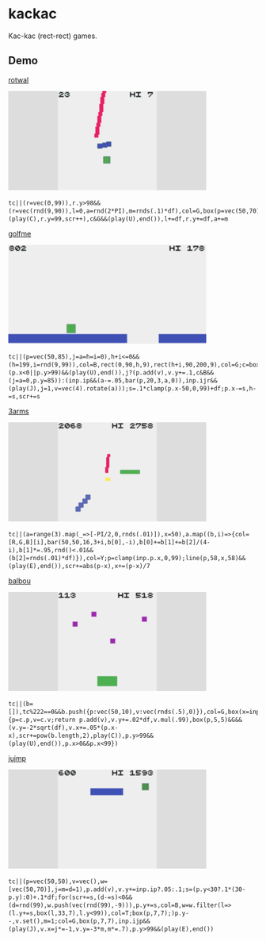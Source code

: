 # kackac

Kac-kac (rect-rect) games.

## Demo

[rotwal](https://abagames.github.io/kackac/index.html?rotwal)

[![rotwal screenshot](docs/rotwal/screenshot.gif)](https://abagames.github.io/kackac/index.html?rotwal)

```
tc||(r=vec(0,99)),r.y>98&&(r=vec(rnd(9,90)),l=0,a=rnd(2*PI),m=rnds(.1)*df),col=G,box(p=vec(50,70),7,7),p.addAngle(b=p.getAngle(inp.p),15),col=B,bar(p,9,5,b+PI/2),col=R;c=bar(r,l,4,a,0);c&B&&(play(C),r.y=99,scr++),c&G&&(play(U),end()),l+=df,r.y+=df,a+=m
```

[golfme](https://abagames.github.io/kackac/index.html?golfme)

[![golfme screenshot](docs/golfme/screenshot.gif)](https://abagames.github.io/kackac/index.html?golfme)

```
tc||(p=vec(50,85),j=a=h=i=0),h+i<=0&&(h=199,i=rnd(9,99)),col=B,rect(0,90,h,9),rect(h+i,90,200,9),col=G;c=box(p,9,9);(p.x<0||p.y>99)&&(play(U),end()),j?(p.add(v),v.y+=.1,c&B&&(j=a=0,p.y=85)):(inp.ip&&(a-=.05,bar(p,20,3,a,0)),inp.ijr&&(play(J),j=1,v=vec(4).rotate(a)));s=.1*clamp(p.x-50,0,99)+df;p.x-=s,h-=s,scr+=s
```

[3arms](https://abagames.github.io/kackac/index.html?3arms)

[![3arms screenshot](docs/3arms/screenshot.gif)](https://abagames.github.io/kackac/index.html?3arms)

```
tc||(a=range(3).map(_=>[-PI/2,0,rnds(.01)]),x=50),a.map((b,i)=>{col=[R,G,B][i],bar(50,50,16,3+i,b[0],-i),b[0]+=b[1]+=b[2]/(4-i),b[1]*=.95,rnd()<.01&&(b[2]=rnds(.01)*df)}),col=Y;p=clamp(inp.p.x,0,99);line(p,58,x,58)&&(play(E),end()),scr+=abs(p-x),x+=(p-x)/7
```

[balbou](https://abagames.github.io/kackac/index.html?balbou)

[![balbou screenshot](docs/balbou/screenshot.gif)](https://abagames.github.io/kackac/index.html?balbou)

```
tc||(b=[]),tc%222==0&&b.push({p:vec(50,10),v:vec(rnds(.5),0)}),col=G,box(x=inp.p.x,90,20,10),col=P,b=b.filter(c=>{p=c.p,v=c.v;return p.add(v),v.y+=.02*df,v.mul(.99),box(p,5,5)&G&&(v.y=-2*sqrt(df),v.x+=.05*(p.x-x),scr+=pow(b.length,2),play(C)),p.y>99&&(play(U),end()),p.x>0&&p.x<99})
```

[jujmp](https://abagames.github.io/kackac/index.html?jujmp)

[![jujmp screenshot](docs/jujmp/screenshot.gif)](https://abagames.github.io/kackac/index.html?jujmp)

```
tc||(p=vec(50,50),v=vec(),w=[vec(50,70)],j=m=d=1),p.add(v),v.y+=inp.ip?.05:.1;s=(p.y<30?.1*(30-p.y):0)+.1*df;for(scr+=s,(d-=s)<0&&(d=rnd(99),w.push(vec(rnd(99),-9))),p.y+=s,col=B,w=w.filter(l=>(l.y+=s,box(l,33,7),l.y<99)),col=T;box(p,7,7);)p.y--,v.set(),m=1;col=G,box(p,7,7),inp.ijp&&(play(J),v.x=j*=-1,v.y=-3*m,m*=.7),p.y>99&&(play(E),end())
```
